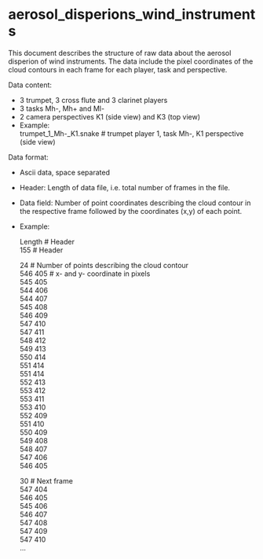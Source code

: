 # aerosol_disperions_wind_instruments
This document describes the structure of raw data about the aerosol disperion of wind instruments. The data include the pixel coordinates of the cloud contours in each frame for each player, task and perspective.

Data content:
- 3 trumpet, 3 cross flute and 3 clarinet players
- 3 tasks Mh-, Mh+ and Ml-
- 2 camera perspectives K1 (side view) and K3 (top view)
- Example:\
  trumpet_1_Mh-_K1.snake  # trumpet player 1, task Mh-, K1 perspective (side view)

Data format:
- Ascii data, space separated
- Header: Length of data file, i.e. total number of frames in the file.
- Data field: Number of point coordinates describing the cloud contour in the respective frame followed by the coordinates (x,y) of each point.
- Example:
	
  Length   # Header\
  155      # Header
  
  24       # Number of points describing the cloud contour\
  546 405  # x- and y- coordinate in pixels\
  545 405\
  544 406\
  544 407\
  545 408\
  546 409\
  547 410\
  547 411\
  548 412\
  549 413\
  550 414\
  551 414\
  551 414\
  552 413\
  553 412\
  553 411\
  553 410\
  552 409\
  551 410\
  550 409\
  549 408\
  548 407\
  547 406\
  546 405
	
  
  30        # Next frame\
  547 404\
  546 405\
  545 406\
  546 407\
  547 408\
  547 409\
  547 410\
  ...	
	
